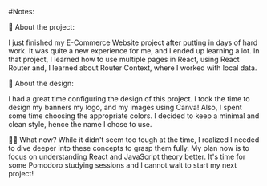 #Notes:

🚀 About the project:

I just finished my E-Commerce Website project after putting in days of hard work. It was quite a new experience for me, and I ended up learning a lot.
In that project, I learned how to use multiple pages in React, using React Router and, I learned about Router Context, where I worked with local data.

🎨 About the design:

I had a great time configuring the design of this project. I took the time to design my banners my logo, and my images using Canva! 
Also, I spent some time choosing the appropriate colors. I decided to keep a minimal and clean style, hence the name I chose to use.


👩‍💻 What now?
While it didn't seem too tough at the time, I realized I needed to dive deeper into these concepts to grasp them fully. My plan now is to focus on understanding 
React and JavaScript theory better. It's time for some Pomodoro studying sessions and I cannot wait to start my next project!




